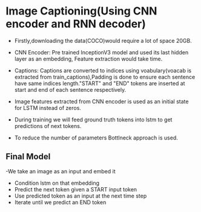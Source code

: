 # Image Captioning(Using CNN encoder and RNN decoder)
- Firstly,downloading the data(COCO)would require a lot of space 20GB.
- CNN Encoder: Pre trained InceptionV3 model and used its last hidden layer as an embedding, Feature extraction would take time.

- Captions: Captions are converted to indices using voabulary(voacab is extracted from train_captions),Padding is done to ensure each sentence have same indices length."START"
 and "END" tokens are inserted at start and end of each sentence respectively. 

- Image features extracted from CNN encoder is used as an initial state for LSTM instead of zeros.
- During training we will feed ground truth tokens into lstm to get predictions of next tokens.
- To reduce the number of parameters Bottlneck approach is used.
## Final Model
-We take an image as an input and embed it
- Condition lstm on that embedding
- Predict the next token given a START input token
- Use predicted token as an input at the next time step
- Iterate until we predict an END token
